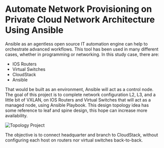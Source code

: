 # Automate Network Provisioning on Private Cloud Network Architecture Using Ansible

Ansible as an agentless open source IT automation engine can help to orchestrate advanced workflows. This tool has been used in many different cases, whether in programming or networking. In this study case, there are:

* IOS Routers
* Virtual Switches
* CloudStack
* Ansible

That would be built as an environment, Ansible will act as a control node. The goal of this project is to complete network configuration L2, L3, and a little bit of VXLAN, on IOS Routers and Virtual Switches that will act as a managed node, using Ansible Playbook. This design topology idea has some reference to leaf and spine design, this hope can increase more availability.



![Topology Project](https://github.com/user-attachments/assets/94ffaf35-74bd-47ea-a673-5ce56c67b8b3)

The objective is to connect headquarter and branch to CloudStack, without configuring each host on routers nor virtual switches back-to-back. 
